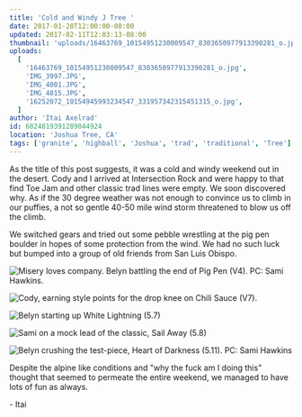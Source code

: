 ```yaml
---
title: 'Cold and Windy J Tree '
date: 2017-01-28T12:00:00-08:00
updated: 2017-02-11T12:03:13-08:00
thumbnail: 'uploads/16463769_10154951230009547_8303650977913390281_o.jpg'
uploads:
  [
    '16463769_10154951230009547_8303650977913390281_o.jpg',
    'IMG_3997.JPG',
    'IMG_4001.JPG',
    'IMG_4015.JPG',
    '16252072_10154945993234547_331957342315451315_o.jpg',
  ]
author: 'Itai Axelrad'
id: 6824819391289044924
location: 'Joshua Tree, CA'
tags: ['granite', 'highball', 'Joshua', 'trad', 'traditional', 'Tree']
---
```


As the title of this post suggests, it was a cold and windy weekend out in the desert. Cody and I arrived at Intersection Rock and were happy to that find Toe Jam and other classic trad lines were empty. We soon discovered why. As if the 30 degree weather was not enough to convince us to climb in our puffies, a not so gentle 40-50 mile wind storm threatened to blow us off the climb.

We switched gears and tried out some pebble wrestling at the pig pen boulder in hopes of some protection from the wind. We had no such luck but bumped into a group of old friends from San Luis Obispo.

![Misery loves company. Belyn battling the end of Pig Pen (V4). PC: Sami Hawkins.](uploads/16463769_10154951230009547_8303650977913390281_o.jpg)

![Cody, earning style points for the drop knee on Chili Sauce (V7).](uploads/IMG_3997.JPG)

![Belyn starting up White Lightning (5.7)](uploads/IMG_4001.JPG)

![Sami on a mock lead of the classic, Sail Away (5.8)](uploads/IMG_4015.JPG)

![Belyn crushing the test-piece, Heart of Darkness (5.11). PC: Sami Hawkins](uploads/16252072_10154945993234547_331957342315451315_o.jpg)

Despite the alpine like conditions and "why the fuck am I doing this" thought that seemed to permeate the entire weekend, we managed to have lots of fun as always.

\- Itai
